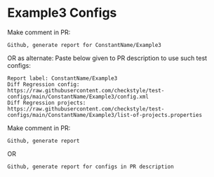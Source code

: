 # Example3 Configs
Make comment in PR:
```
Github, generate report for ConstantName/Example3
```
OR as alternate:
Paste below given to PR description to use such test configs:
```
Report label: ConstantName/Example3
Diff Regression config: https://raw.githubusercontent.com/checkstyle/test-configs/main/ConstantName/Example3/config.xml
Diff Regression projects: https://raw.githubusercontent.com/checkstyle/test-configs/main/ConstantName/Example3/list-of-projects.properties
```
Make comment in PR:
```
Github, generate report
```
OR
```
Github, generate report for configs in PR description
```
